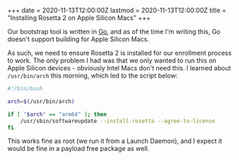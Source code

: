 +++
date = 2020-11-13T12:00:00Z
lastmod = 2020-11-13T12:00:00Z
title = "Installing Rosetta 2 on Apple Silicon Macs"
+++

Our bootstrap tool is written in [Go](https://golang.org/), and as of the time I'm writing this, Go doesn't support building for Apple Silicon Macs.

As such, we need to ensure Rosetta 2 is installed for our enrollment process to work. The only problem I had was that we only wanted to run this on Apple Silicon devices - obviously Intel Macs don't need this. I learned about `/usr/bin/arch` this morning, which led to the script below:

```bash
#!/bin/bash

arch=$(/usr/bin/arch)

if [ "$arch" == "arm64" ]; then
    /usr/sbin/softwareupdate --install-rosetta --agree-to-license
fi
```

This works fine as root (we run it from a Launch Daemon), and I expect it would be fine in a payload free package as well.

